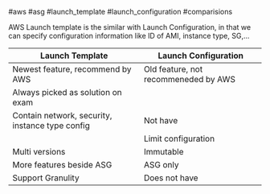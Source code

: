 #aws #asg #launch_template #launch_configuration #comparisions

AWS Launch template is the similar with Launch Configuration, in that we can specify configuration information like ID of AMI, instance type, SG,...

| Launch Template                                 | Launch Configuration                 |
| ----------------------------------------------- | ------------------------------------ |
| Newest feature, recommend by AWS                | Old feature, not recommeneded by AWS |
| Always picked as solution on exam               |                                      |
| Contain network, security, instance type config | Not have                             |
|                                                 | Limit configuration                  |
| Multi versions                                  | Immutable                            |
| More features beside ASG                        | ASG only                             |
| Support Granulity                               | Does not have                |


